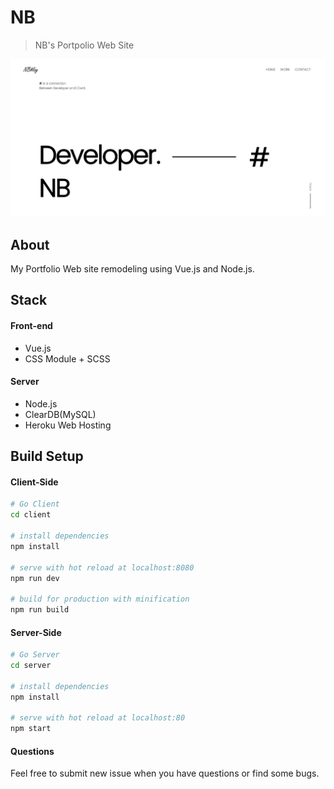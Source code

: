# NB

> NB's Portpolio Web Site

![img](./img.png)

## About

My Portfolio Web site remodeling using Vue.js and Node.js.



## Stack

#### Front-end

- Vue.js
- CSS Module + SCSS

#### Server

- Node.js
- ClearDB(MySQL)
- Heroku Web Hosting



## Build Setup

#### Client-Side

``` bash
# Go Client
cd client

# install dependencies
npm install

# serve with hot reload at localhost:8080
npm run dev

# build for production with minification
npm run build
```

#### Server-Side

```bash
# Go Server
cd server

# install dependencies
npm install

# serve with hot reload at localhost:80
npm start
```



#### Questions

Feel free to submit new issue when you have questions or find some bugs.
